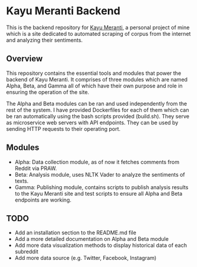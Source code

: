 # Kayu Meranti Backend

This is the backend repository for [Kayu Meranti](https://kayumeranti.my.id), a personal project of mine which is a site dedicated to automated scraping of corpus from the internet and analyzing their sentiments.

## Overview

This repository contains the essential tools and modules that power the backend of Kayu Meranti. It comprises of three modules which are named Alpha, Beta, and Gamma all of which have their own purpose and role in ensuring the operation of the site.

The Alpha and Beta modules can be ran and used independently from the rest of the system. I have provided Dockerfiles for each of them which can be ran automatically using the bash scripts provided (build.sh). They serve as microservice web servers with API endpoints. They can be used by sending HTTP requests to their operating port.

## Modules

- Alpha: Data collection module, as of now it fetches comments from Reddit via PRAW.
- Beta: Analysis module, uses NLTK Vader to analyze the sentiments of texts.
- Gamma: Publishing module, contains scripts to publish analysis results to the Kayu Meranti site and test scripts to ensure all Alpha and Beta endpoints are working.

## TODO

- Add an installation section to the README.md file
- Add a more detailed documentation on Alpha and Beta module
- Add more data visualization methods to display historical data of each subreddit
- Add more data source (e.g. Twitter, Facebook, Instagram)
